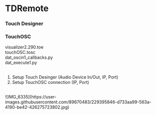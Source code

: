 # TDRemote

### Touch Designer
### TouchOSC

visualizer2.290.toe       </br>
touchOSC.tosc             </br>
dat_oscin1_callbacks.py   </br>
dat_execute1.py           </br>
<br/>
1. Setup Touch Desinger (Audio Device In/Out, IP, Port)   </br>
2. Setup TouchOSC connection (IP, Port)   </br>
</br>
![IMG_6335](https://user-images.githubusercontent.com/89670483/229395846-d733aa99-563a-4190-be42-426275723802.jpg)
